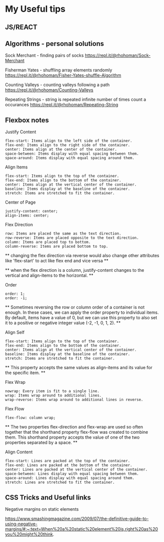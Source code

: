 # My Useful tips

## JS/REACT

## Algorithms - personal solutions

Sock Merchant - finding pairs of socks
https://repl.it/@rhohoman/Sock-Merchant

Fisherman Yates - shuffling array elements randomly
https://repl.it/@rhohoman/Fisher-Yates-shuffle-Algorithm

Counting Valleys - counting valleys following a path
https://repl.it/@rhohoman/Counting-Valleys

Repeating Strings - string is repeated infinite number of times count a occurances
https://repl.it/@rhohoman/Repeating-String


## Flexbox notes

Justify Content

    flex-start: Items align to the left side of the container.
    flex-end: Items align to the right side of the container.
    center: Items align at the center of the container.
    space-between: Items display with equal spacing between them.
    space-around: Items display with equal spacing around them.

Align Items

    flex-start: Items align to the top of the container.
    flex-end: Items align to the bottom of the container.
    center: Items align at the vertical center of the container.
    baseline: Items display at the baseline of the container.
    stretch: Items are stretched to fit the container.

Center of Page

    justify-content: center;
    align-items: center;

Flex Direction

    row: Items are placed the same as the text direction.
    row-reverse: Items are placed opposite to the text direction.
    column: Items are placed top to bottom.
    column-reverse: Items are placed bottom to top.

** changing the flex direction via reverse would also change other attributes like 'flex-start' to act like flex end and vice versa **

** when the flex direction is a column, justify-content changes to the vertical and align-items to the horizontal. **

Order

    order: 1;
    order: -1;

** Sometimes reversing the row or column order of a container is not enough. In these cases, we can apply the order property to individual items. By default, items have a value of 0, but we can use this property to also set it to a positive or negative integer value (-2, -1, 0, 1, 2). **


Align Self

    flex-start: Items align to the top of the container.
    flex-end: Items align to the bottom of the container.
    center: Items align at the vertical center of the container.
    baseline: Items display at the baseline of the container.
    stretch: Items are stretched to fit the container.
** This property accepts the same values as align-items and its value for the specific item. **

Flex Wrap

    nowrap: Every item is fit to a single line.
    wrap: Items wrap around to additional lines.
    wrap-reverse: Items wrap around to additional lines in reverse.

Flex Flow

    flex-flow: column wrap;

** The two properties flex-direction and flex-wrap are used so often together that the shorthand property flex-flow was created to combine them. This shorthand property accepts the value of one of the two properties separated by a space. **

Align Content

    flex-start: Lines are packed at the top of the container.
    flex-end: Lines are packed at the bottom of the container.
    center: Lines are packed at the vertical center of the container.
    space-between: Lines display with equal spacing between them.
    space-around: Lines display with equal spacing around them.
    stretch: Lines are stretched to fit the container.


## CSS Tricks and Useful links

Negative margins on static elements

https://www.smashingmagazine.com/2009/07/the-definitive-guide-to-using-negative-margins/#:~:text=When%20a%20static%20element%20is,right%20as%20you%20might%20think.